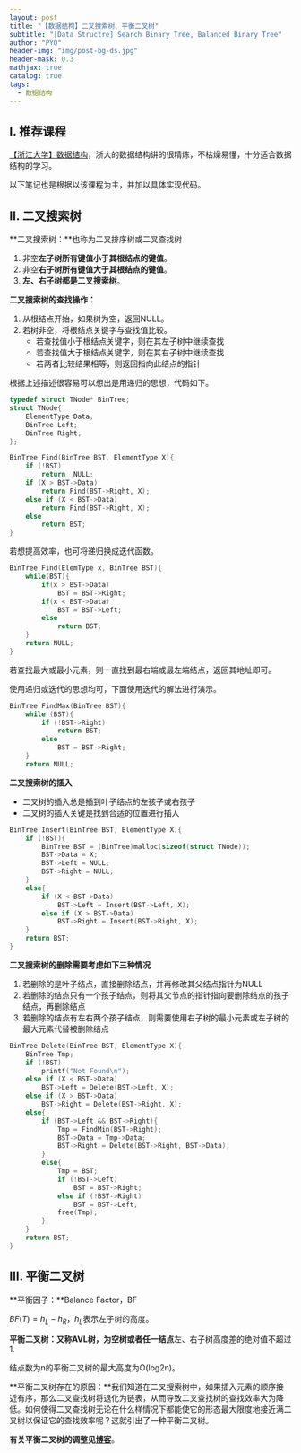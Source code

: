 ```yaml
---
layout: post
title: "【数据结构】二叉搜索树、平衡二叉树"
subtitle: "[Data Structre] Search Binary Tree, Balanced Binary Tree"
author: "PYQ"
header-img: "img/post-bg-ds.jpg"
header-mask: 0.3
mathjax: true
catalog: true
tags:
  - 数据结构
---
```


## Ⅰ. 推荐课程

[【浙江大学】数据结构](https://www.bilibili.com/video/BV1Kb41127fT?p=33)，浙大的数据结构讲的很精炼，不枯燥易懂，十分适合数据结构的学习。

以下笔记也是根据以该课程为主，并加以具体实现代码。

## Ⅱ. 二叉搜索树

**二叉搜索树：**也称为二叉排序树或二叉查找树

1. 非空**左子树所有键值小于其根结点的键值**。
2. 非空**右子树所有键值大于其根结点的键值**。
3. **左、右子树都是二叉搜索树**。

**二叉搜索树的查找操作：**

1. 从根结点开始，如果树为空，返回NULL。
2. 若树非空，将根结点关键字与查找值比较。
   - 若查找值小于根结点关键字，则在其左子树中继续查找
   - 若查找值大于根结点关键字，则在其右子树中继续查找
   - 若两者比较结果相等，则返回指向此结点的指针

根据上述描述很容易可以想出是用递归的思想，代码如下。

```c++
typedef struct TNode* BinTree;
struct TNode{
    ElementType Data;
    BinTree Left;
    BinTree Right;
};

BinTree Find(BinTree BST, ElementType X){
	if (!BST)
		return  NULL;
	if (X > BST->Data)
		return Find(BST->Right, X);
	else if (X < BST->Data)
		return Find(BST->Right, X);
	else
		return BST;
}
```

若想提高效率，也可将递归换成迭代函数。

```c++
BinTree Find(ElemType x, BinTree BST){
    while(BST){
        if(x > BST->Data)
            BST = BST->Right;
        if(x < BST->Data)
            BST = BST->Left;
        else
            return BST;
    }
    return NULL;
}
```

若查找最大或最小元素，则一直找到最右端或最左端结点，返回其地址即可。

使用递归或迭代的思想均可，下面使用迭代的解法进行演示。

```c++
BinTree FindMax(BinTree BST){
	while (BST){
		if (!BST->Right)
			return BST;
		else
			BST = BST->Right;
	}
	return NULL;
```

**二叉搜索树的插入**

- 二叉树的插入总是插到叶子结点的左孩子或右孩子
- 二叉树的插入关键是找到合适的位置进行插入

```c
BinTree Insert(BinTree BST, ElementType X){
	if (!BST){
		BinTree BST = (BinTree)malloc(sizeof(struct TNode));
		BST->Data = X;
		BST->Left = NULL;
		BST->Right = NULL;
	}
	else{
		if (X < BST->Data)
			BST->Left = Insert(BST->Left, X); 
		else if (X > BST->Data)
			BST->Right = Insert(BST->Right, X); 
	}
	return BST;
}
```

**二叉搜索树的删除需要考虑如下三种情况**

1. 若删除的是叶子结点，直接删除结点，并再修改其父结点指针为NULL
2. 若删除的结点只有一个孩子结点，则将其父节点的指针指向要删除结点的孩子结点，再删除结点
3. 若删除的结点有左右两个孩子结点，则需要使用右子树的最小元素或左子树的最大元素代替被删除结点

```c
BinTree Delete(BinTree BST, ElementType X){
	BinTree Tmp;
	if (!BST)
		printf("Not Found\n");
	else if (X < BST->Data)
		BST->Left = Delete(BST->Left, X);  
	else if (X > BST->Data)
		BST->Right = Delete(BST->Right, X); 
	else{
		if (BST->Left && BST->Right){
			Tmp = FindMin(BST->Right); 
			BST->Data = Tmp->Data;
			BST->Right = Delete(BST->Right, BST->Data); 
		}
		else{
			Tmp = BST;
			if (!BST->Left)
				BST = BST->Right;   
			else if (!BST->Right)
				BST = BST->Left;   		
			free(Tmp);             
		}
	}
	return BST;
}
```

## Ⅲ. 平衡二叉树

**平衡因子：**Balance Factor，BF

$BF(T) = h_L - h_R$，$h_L$表示左子树的高度。

**平衡二叉树：**又称AVL树，为空树或者**任一结点**左、右子树高度差的绝对值不超过1.

结点数为n的平衡二叉树的最大高度为O(log2n)。

**平衡二叉树存在的原因：**我们知道在二叉搜索树中，如果插入元素的顺序接近有序，那么二叉查找树将退化为链表，从而导致二叉查找树的查找效率大为降低。如何使得二叉查找树无论在什么样情况下都能使它的形态最大限度地接近满二叉树以保证它的查找效率呢？这就引出了一种平衡二叉树。

**有关平衡二叉树的调整见[博客](https://blog.csdn.net/leowahaha/article/details/107461619?spm=1001.2101.3001.6661.1&utm_medium=distribute.pc_relevant_t0.none-task-blog-2~default~CTRLIST~default-1.pc_relevant_default&depth_1-utm_source=distribute.pc_relevant_t0.none-task-blog-2~default~CTRLIST~default-1.pc_relevant_default&utm_relevant_index=1)**。

